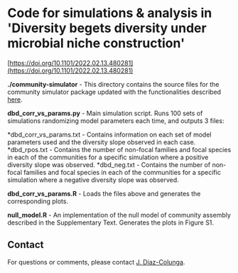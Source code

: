 # Code for simulations &amp; analysis in 'Diversity begets diversity under microbial niche construction'
[https://doi.org/10.1101/2022.02.13.480281](https://doi.org/10.1101/2022.02.13.480281)

**./community-simulator** - This directory contains the source files for the community simulator package updated with the functionalities described [here](https://doi.org/10.1073/pnas.2111261119).

**dbd_corr_vs_params.py** - Main simulation script. Runs 100 sets of simulations randomizing model parameters each time, and outputs 3 files:

*dbd_corr_vs_params.txt - Contains information on each set of model parameters used and the diversity slope observed in each case.
*dbd_rpos.txt - Contains the number of non-focal families and focal species in each of the communities for a specific simulation where a positive diversity slope was observed.
*dbd_neg.txt - Contains the number of non-focal families and focal species in each of the communities for a specific simulation where a negative diversity slope was observed.

**dbd_corr_vs_params.R** - Loads the files above and generates the corresponding plots.

**null_model.R** - An implementation of the null model of community assembly described in the Supplementary Text. Generates the plots in Figure S1.

## Contact

For questions or comments, please contact 
[J. Diaz-Colunga](mailto:juan.diazcolunga@yale.edu).